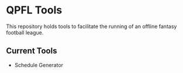 # QPFL Tools

This repository holds tools to facilitate the running of an offline fantasy football league. 

## Current Tools

- Schedule Generator
